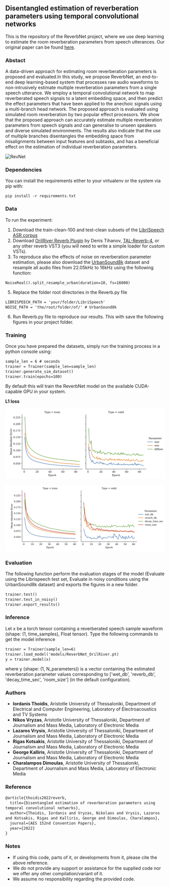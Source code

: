 ## Disentangled estimation of reverberation parameters using temporal convolutional networks

This is the repository of the ReverbNet project, where we use deep learning to estimate the room reverberation parameters from speech utterances. Our original paper can be found [here](https://aes.org/link).

### Abstact
A data-driven approach for estimating room reverberation parameters is proposed and evaluated.In this study, we propose ReverbNet, an end-to-end deep learning-based system that processes raw audio waveforms to non-intrusively estimate multiple reverberation parameters from a single speech utterance. We employ a temporal convolutional network to map reverberated speech signals to a latent embedding space, and then predict the effect parameters that have been applied to the anechoic signals using a multi-branch head network. The proposed approach is evaluated using simulated room reverberation by two popular  effect processors. We show that the proposed approach can accurately estimate multiple reverberation parameters from speech signals and can generalise to unseen speakers and diverse simulated environments. The results also indicate that the use of multiple branches disentangles the embedding space from misalignments between input features and subtasks, and has a beneficial effect on the estimation of individual reverberation parameters.

![RevNet](model.png)


### Dependencies

You can install the requirements either to your virtualenv or the system via pip with:

```
pip install -r requirements.txt
```

### Data
To run the experiment:

1. Download the train-clean-100 and test-clean subsets of the [LibriSpeech ASR corpus](https://www.openslr.org/12) 
2. Download [OrilRiver Reverb Plugin](https://www.kvraudio.com/product/orilriver-by-denis-tihanov) by Denis Tihanov, [TAL-Reverb-4](https://tal-software.com/products/tal-reverb-4), or any other reverb VST3 (you will need to write a simple loader for custom VSTs).
3. To reproduce also the effects of noise on reverberation parameter estimation, please also download the [UrbanSound8k](https://zenodo.org/record/1203745#.YiZg1C8Rpqs) dataset and resample all audio files from 22.05kHz to 16kHz using the following function:
```
NoiseReal().split_resample_urban(duration=10, fs=16000)
```
5. Replace the folder root directories in the Reverb.py file
```
LIBRISPEECH_PATH = 'your/folder/LibriSpeech'
NOISE_PATH = 'the/root/folder/of/' # UrbanSound8k
```
6. Run Reverb.py file to reproduce our results. This with save the following figures in your project folder.

### Training

Once you have prepared the datasets, simply run the training process in a python console using:

```
sample_len = 6 # seconds
trainer = Trainer(sample_len=sample_len)
trainer.generate_sim_dataset()
trainer.train(epochs=100)
```
By default this will train the ReverbNet model on the available CUDA-capable GPU in your system.

**L1 loss**

![Loss TAL-Reverb-4](https://github.com/ithoidis/Reverb-parameter-estimation-using-temporal-CNNs/blob/main/results_TAL-Reverb-4/plots/train_history_param_tal.png)

![Loss OrilRiver](https://github.com/ithoidis/Reverb-parameter-estimation-using-temporal-CNNs/blob/main/results_OrilRiver/plots/train_history_param_oril.png)


### Evaluation
The following function perform the evaluation stages of the model (Evaluate using the Librispeech test set, Evaluate in noisy conditions using the UrbanSound8k dataset) and exports the figures in a new folder.
```
trainer.test()
trainer.test_in_noisy()
trainer.export_results()
```

### Inference
Let x be a torch tensor containing a reverberated speech sample waveform (shape: (1, time_samples), Float tensor). Type the following commands to get the model inference

```
trainer = Trainer(sample_len=6)
trainer.load_model('models/ReverbNet_OrilRiver.pt)
y = trainer.model(x)
```
where y (shape: (1, N_parameters)) is a vector containing the estimated reverberation parameter values corresponding to ['wet_db', 'reverb_db', 'decay_time_sec', 'room_size'] (in the default configuration).


### Authors

* **Iordanis Thoidis**, Aristotle University of Thessaloniki, Department of Electrical and Computer Engineering, Laboratory of Electroacoustics and TV Systems
* **Nikos Vryzas**, Aristotle University of Thessaloniki, Department of Journalism and Mass Media, Laboratory of Electronic Media
* **Lazaros Vrysis**, Aristotle University of Thessaloniki, Department of Journalism and Mass Media, Laboratory of Electronic Media
* **Rigas Kotsakis**, Aristotle University of Thessaloniki, Department of Journalism and Mass Media, Laboratory of Electronic Media
* **George Kalliris**, Aristotle University of Thessaloniki, Department of Journalism and Mass Media, Laboratory of Electronic Media
* **Charalampos Dimoulas**, Aristotle University of Thessaloniki, Department of Journalism and Mass Media, Laboratory of Electronic Media
 
### Reference

```
@article{thoidis2022reverb,
  title={Disentangled estimation of reverberation parameters using temporal convolutional networks},
  author={Thoidis, Iordanis and Vryzas, Nikolaos and Vrysis, Lazaros and Kotsakis, Rigas and Kalliris, George and Dimoulas, Charalampos},
  journal={AES 152nd Convention Papers},
  year={2022}
}
```

### Notes

* If using this code, parts of it, or developments from it, please cite the above reference.
* We do not provide any support or assistance for the supplied code nor we offer any other compilation/variant of it.
* We assume no responsibility regarding the provided code.
